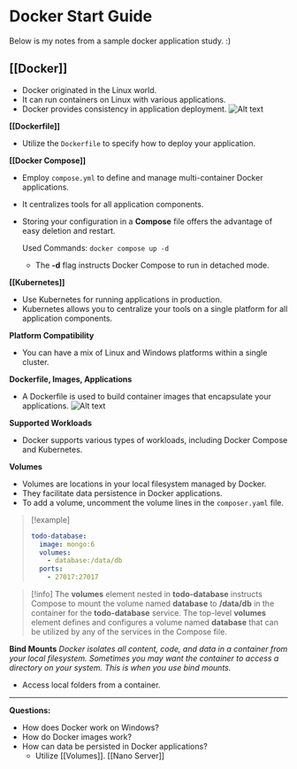 # Docker Start Guide

Below is my notes from a sample docker application study. :)

## [[Docker]]
- Docker originated in the Linux world.
- It can run containers on Linux with various applications.
- Docker provides consistency in application deployment.
![Alt text](image-2.png)

**[[Dockerfile]]**
- Utilize the `Dockerfile` to specify how to deploy your application.

**[[Docker Compose]]**
- Employ `compose.yml` to define and manage multi-container Docker applications.
- It centralizes tools for all application components.
- Storing your configuration in a **Compose** file offers the advantage of easy deletion and restart.

   Used Commands:
   `docker compose up -d`
   - The **-d** flag instructs Docker Compose to run in detached mode.

**[[Kubernetes]]**
- Use Kubernetes for running applications in production.
- Kubernetes allows you to centralize your tools on a single platform for all application components.

**Platform Compatibility**
- You can have a mix of Linux and Windows platforms within a single cluster.

**Dockerfile, Images, Applications**
- A Dockerfile is used to build container images that encapsulate your applications.
![Alt text](image-1.png)

**Supported Workloads**
- Docker supports various types of workloads, including Docker Compose and Kubernetes.

**Volumes**
- Volumes are locations in your local filesystem managed by Docker.
- They facilitate data persistence in Docker applications.
- To add a volume, uncomment the volume lines in the `composer.yaml` file.

> [!example]
> ```yaml
> todo-database:
>   image: mongo:6
>   volumes:
>     - database:/data/db
>   ports:
>     - 27017:27017
> ```

> [!info]
> The **volumes** element nested in **todo-database** instructs Compose to mount the volume named **database** to **/data/db** in the container for the **todo-database** service.
> The top-level **volumes** element defines and configures a volume named **database** that can be utilized by any of the services in the Compose file.

**Bind Mounts**
*Docker isolates all content, code, and data in a container from your local filesystem. Sometimes you may want the container to access a directory on your system. This is when you use bind mounts.*
- Access local folders from a container.

---
**Questions:**
- How does Docker work on Windows?
- How do Docker images work?
- How can data be persisted in Docker applications?
  - Utilize [[Volumes]].
[[Nano Server]]
